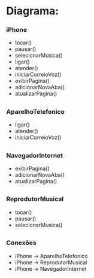 # Diagrama:

### iPhone

- tocar()
- pausar()
- selecionarMusica()
- ligar()
- atender()
- iniciarCorreioVoz()
- exibirPagina()
- adicionarNovaAba()
- atualizarPagina()

##

### AparelhoTelefonico

- ligar()
- atender()
- iniciarCorreioVoz()

##

### NavegadorInternet

- exibirPagina()
- adicionarNovaAba()
- atualizarPagina()

##

### ReprodutorMusical

- tocar()           
- pausar()          
- selecionarMusica()

##

### Conexões

- iPhone -> AparelhoTelefonico
- iPhone -> ReprodutorMusical
- iPhone -> NavegadorInternet

##